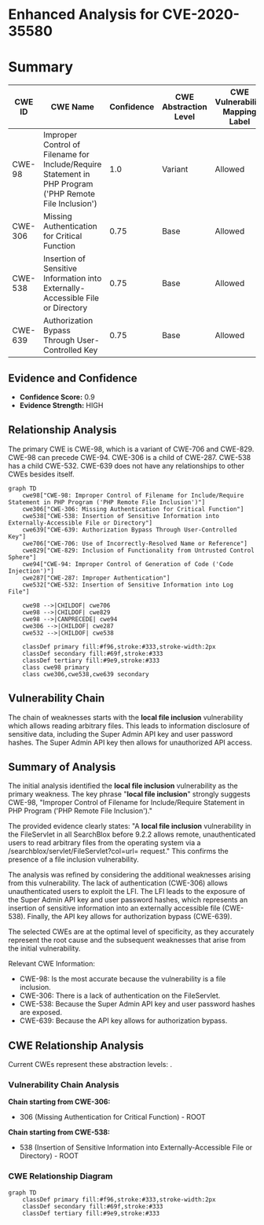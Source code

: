 # Enhanced Analysis for CVE-2020-35580

# Summary
| CWE ID | CWE Name | Confidence | CWE Abstraction Level | CWE Vulnerability Mapping Label | CWE-Vulnerability Mapping Notes |
|---|---|---|---|---|---|
| CWE-98 | Improper Control of Filename for Include/Require Statement in PHP Program ('PHP Remote File Inclusion') | 1.0 | Variant | Allowed | Primary CWE |
| CWE-306 | Missing Authentication for Critical Function | 0.75 | Base | Allowed | Secondary Candidate |
| CWE-538 | Insertion of Sensitive Information into Externally-Accessible File or Directory | 0.75 | Base | Allowed | Secondary Candidate |
| CWE-639 | Authorization Bypass Through User-Controlled Key | 0.75 | Base | Allowed | Secondary Candidate |

## Evidence and Confidence

*   **Confidence Score:** 0.9
*   **Evidence Strength:** HIGH

## Relationship Analysis
The primary CWE is CWE-98, which is a variant of CWE-706 and CWE-829. CWE-98 can precede CWE-94.
CWE-306 is a child of CWE-287.
CWE-538 has a child CWE-532.
CWE-639 does not have any relationships to other CWEs besides itself.

```mermaid
graph TD
    cwe98["CWE-98: Improper Control of Filename for Include/Require Statement in PHP Program ('PHP Remote File Inclusion')"]
    cwe306["CWE-306: Missing Authentication for Critical Function"]
    cwe538["CWE-538: Insertion of Sensitive Information into Externally-Accessible File or Directory"]
    cwe639["CWE-639: Authorization Bypass Through User-Controlled Key"]
    cwe706["CWE-706: Use of Incorrectly-Resolved Name or Reference"]
    cwe829["CWE-829: Inclusion of Functionality from Untrusted Control Sphere"]
    cwe94["CWE-94: Improper Control of Generation of Code ('Code Injection')"]
    cwe287["CWE-287: Improper Authentication"]
    cwe532["CWE-532: Insertion of Sensitive Information into Log File"]

    cwe98 -->|CHILDOF| cwe706
    cwe98 -->|CHILDOF| cwe829
    cwe98 -->|CANPRECEDE| cwe94
    cwe306 -->|CHILDOF| cwe287
    cwe532 -->|CHILDOF| cwe538
    
    classDef primary fill:#f96,stroke:#333,stroke-width:2px
    classDef secondary fill:#69f,stroke:#333
    classDef tertiary fill:#9e9,stroke:#333
    class cwe98 primary
    class cwe306,cwe538,cwe639 secondary
```

## Vulnerability Chain
The chain of weaknesses starts with the **local file inclusion** vulnerability which allows reading arbitrary files. This leads to information disclosure of sensitive data, including the Super Admin API key and user password hashes. The Super Admin API key then allows for unauthorized API access.

## Summary of Analysis
The initial analysis identified the **local file inclusion** vulnerability as the primary weakness. The key phrase "**local file inclusion**" strongly suggests CWE-98, "Improper Control of Filename for Include/Require Statement in PHP Program ('PHP Remote File Inclusion')."

The provided evidence clearly states: "A **local file inclusion** vulnerability in the FileServlet in all SearchBlox before 9.2.2 allows remote, unauthenticated users to read arbitrary files from the operating system via a /searchblox/servlet/FileServlet?col=url= request." This confirms the presence of a file inclusion vulnerability.

The analysis was refined by considering the additional weaknesses arising from this vulnerability. The lack of authentication (CWE-306) allows unauthenticated users to exploit the LFI. The LFI leads to the exposure of the Super Admin API key and user password hashes, which represents an insertion of sensitive information into an externally accessible file (CWE-538). Finally, the API key allows for authorization bypass (CWE-639).

The selected CWEs are at the optimal level of specificity, as they accurately represent the root cause and the subsequent weaknesses that arise from the initial vulnerability.

Relevant CWE Information:
- CWE-98: Is the most accurate because the vulnerability is a file inclusion.
- CWE-306: There is a lack of authentication on the FileServlet.
- CWE-538: Because the Super Admin API key and user password hashes are exposed.
- CWE-639: Because the API key allows for authorization bypass.


## CWE Relationship Analysis

Current CWEs represent these abstraction levels: .


### Vulnerability Chain Analysis

**Chain starting from CWE-306:**
- 306 (Missing Authentication for Critical Function) - ROOT


**Chain starting from CWE-538:**
- 538 (Insertion of Sensitive Information into Externally-Accessible File or Directory) - ROOT



### CWE Relationship Diagram

```mermaid
graph TD
    classDef primary fill:#f96,stroke:#333,stroke-width:2px
    classDef secondary fill:#69f,stroke:#333
    classDef tertiary fill:#9e9,stroke:#333
```
